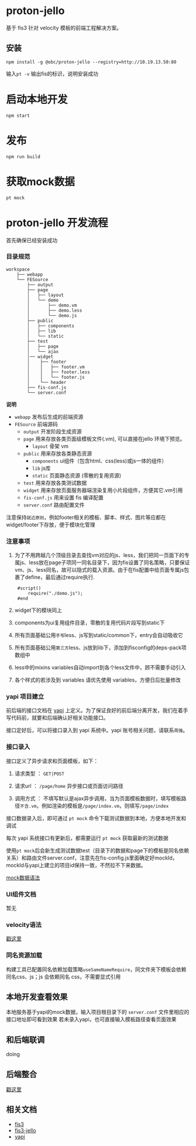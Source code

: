 # proton-jello

基于 fis3 针对 velocity 模板的前端工程解决方案。


## 安装

```
npm install -g @obc/proton-jello --registry=http://10.19.13.50:80
```

输入`pt -v` 输出fis的标识，说明安装成功


# 启动本地开发

```
npm start
```
# 发布

```
npm run build
```

# 获取mock数据
```
pt mock
```

# proton-jello 开发流程

首先确保已经安装成功

### 目录规范
    workspace
    	├── webapp
    	└── FESource
            ├── output
            ├── page
            │   ├── layout
            │   └── demo
            │       ├── demo.vm
            │       ├── demo.less
            │       └── demo.js
            ├── public
            │   ├── components
            │   ├── lib
            │   └── static
            ├── test
            │   ├── page
            │   └── ajax
            │── widget
            │    ├── footer
            │    │   ├── footer.vm
            │    │   ├── footer.less
            │    │   └── footer.js
            │    └── header
            ├── fis-conf.js
            └── server.conf

**说明**

- `webapp` 发布后生成的前端资源
- `FESource` 前端源码
	- `output` 开发阶段生成资源
	- `page` 用来存放各类页面级模板文件(.vm), 可以直接在jello 环境下预览。
    	- `layout` 骨架 vm
	- `public` 用来存放各类静态资源
    	- `components` ui组件（包含html、css(less)或js一体的组件）
    	- `lib` js库
    	- `static` 页面静态资源 (零散的复用资源)
	- `test` 用来存放各类测试数据
	- `widget` 用来存放页面服务器端渲染复用小片段组件，方便其它.vm引用
	- `fis-conf.js` 用来设置 fis 编译配置
	- `server.conf` 路由配置文件

注意保持`就近原则`，例如footer相关的模板、脚本、样式、图片等应都在widget/footer下存放，便于模块化管理



### 注意事项
1. 为了不用跨越几个顶级目录去查找vm对应的js、less，我们把同一页面下的专属js、less放在page子项同一同名目录下，因为fis设置了同名策略，只要保证vm、js、less同名，故可以隐式的载入资源。由于在fis配置中给页面专属js包裹了define，最后通过require执行.

		#script()
			require("./demo.js");
		#end
		
2. widget下的模块同上
3. components为ui复用组件目录，零散的复用代码片段写到static下
4. 所有页面基础公用`手写`less、js写到static/common下，entry会自动吸收它
5. 所有页面基础公用`第三方`less、js放到lib下，添加到fisconfig的deps-pack项数组中
6. less中的mixins variables自动import到各个less文件中，顾不需要手动引入
7. 各个样式的若涉及到 variables 请优先使用 variables，方便日后批量修改


### yapi 项目建立

前后端的接口文档在 [yapi](http://yapi.obcwork.com) 上定义。为了保证良好的前后端分离开发，我们在着手写代码前，就要和后端确认好相关功能接口。

接口定好后，可以将接口录入到 yapi 系统中。yapi 账号相关问题，请联系`周强`。

### 接口录入

接口定义了异步请求和页面模板，如下：

1. 请求类型 ： `GET|POST`

2. 请求url ： `/page/home` 异步接口或页面访问路径

3. 调用方式 ： 不填写默认是ajax异步调用，当为页面模板数据时，填写模板路径`不含.vm`，例如渲染的模板是`/page/index.vm`，则填写`/page/index`


接口数据录入后，即可通过 `pt mock` 命令下载测试数据到本地，方便本地开发和调试

每次 yapi 系统接口有更新后，都需要运行 `pt mock` 获取最新的测试数据

使用`pt mock`后会新生成测试数据test（目录下的数据和page下的模板是同名依赖关系）和路由文件server.conf，注意先在fis-config.js里面确定好mockId，mockId与yapi上建立的项目id保持一致，不然拉不下来数据。

[mock数据语法](http://yapi.qunar.com/mock.html)

### UI组件文档

暂无

### velocity语法

[戳这里](velocity.md)

### 同名资源加载

构建工具已配置同名依赖加载策略`useSameNameRequire`，同文件夹下模板会依赖同名css、js；js 会依赖同名 css，不需要显式引用

## 本地开发查看效果

本地服务基于yapi的mock数据，输入项目根目录下的 `server.conf` 文件里相应的接口地址即可看到效果
若未录入yapi，也可直接输入模板路径查看页面效果

## 和后端联调

doing

## 后端整合

[戳这里](BE.md)

## 相关文档

* [fis3](http://fis.baidu.com/)
* [fis3-jello](https://github.com/fex-team/fis3-jello)
* [yapi](http://yapi.qunar.com/)

